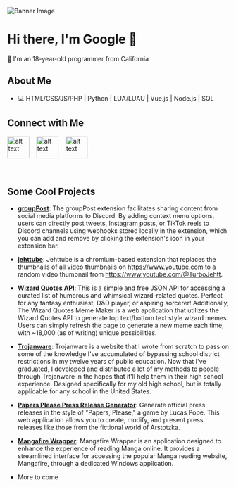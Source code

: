 ![Banner Image](https://cdn.discordapp.com/banners/327559129705218049/83fc187da6e7f1aa374dc2e0c99b95a7?size=4096)

# Hi there, I'm Google 👋

🌴 I'm an 18-year-old programmer from California

## About Me

- 💻 HTML/CSS/JS/PHP | Python | LUA/LUAU | Vue.js | Node.js | SQL

## Connect with Me

<a href="https://discords.com/bio/p/googlyblox"><img src="https://cdn-icons-png.flaticon.com/512/2111/2111370.png" alt="alt text" width="50" height="50"></a>      &nbsp;&nbsp;
<a href="https://twitter.com/GooglyBlox"><img src="https://cdn-icons-png.flaticon.com/512/889/889147.png" alt="alt text" width="50" height="50"></a>      &nbsp;&nbsp;
<a href="https://www.instagram.com/googlyblox_improved/"><img src="https://cdn-icons-png.flaticon.com/128/174/174855.png" alt="alt text" width="50" height="50"></a>

<br />

## Some Cool Projects

- **[groupPost](https://github.com/GooglyBlox/groupPost)**: The groupPost extension facilitates sharing content from social media platforms to Discord. By adding context menu options, users can directly post tweets, Instagram posts, or TikTok reels to Discord channels using webhooks stored locally in the extension, which you can add and remove by clicking the extension's icon in your extension bar.

- **[jehttube](https://github.com/GooglyBlox/jehttube)**: Jehttube is a chromium-based extension that replaces the thumbnails of all video thumbnails on https://www.youtube.com to a random video thumbnail from https://www.youtube.com/@TurboJehtt.

- **[Wizard Quotes API](https://github.com/GooglyBlox/wizard-quotes)**: This is a simple and free JSON API for accessing a curated list of humorous and whimsical wizard-related quotes. Perfect for any fantasy enthusiast, D&D player, or aspiring sorcerer! Additionally, The Wizard Quotes Meme Maker is a web application that utilizes the Wizard Quotes API to generate top text/bottom text style wizard memes. Users can simply refresh the page to generate a new meme each time, with ~18,000 (as of writing) unique possibilities.

- **[Trojanware](https://github.com/GooglyBlox/trojanware)**: Trojanware is a website that I wrote from scratch to pass on some of the knowledge I've accumulated of bypassing school district restrictions in my twelve years of public education. Now that I've graduated, I developed and distributed a lot of my methods to people through Trojanware in the hopes that it'll help them in their high school experience. Designed specifically for my old high school, but is totally applicable for any school in the United States.

- **[Papers Please Press Release Generator](https://github.com/GooglyBlox/PapersPleasePressReleaseGenerator)**: Generate official press releases in the style of "Papers, Please," a game by Lucas Pope. This web application allows you to create, modify, and present press releases like those from the fictional world of Arstotzka.


- **[Mangafire Wrapper](https://github.com/GooglyBlox/mangafire-wrapper)**: Mangafire Wrapper is an application designed to enhance the experience of reading Manga online. It provides a streamlined interface for accessing the popular Manga reading website, Mangafire, through a dedicated Windows application.


- More to come
